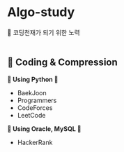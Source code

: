 # Algo-study
🎹 코딩천재가 되기 위한 노력  
<br>

## 💫 Coding & Compression
**👻 Using Python 👻**  
- BaekJoon
- Programmers
- CodeForces
- LeetCode

**👻 Using Oracle, MySQL 👻**
- HackerRank
